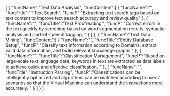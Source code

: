 [
	{
		"funcName":"Text Data Analysis",
		"funcContent":[
			{
				"funcName":"",
				"funcTitle":"TText Search",
				"funcP":"Extracting text search tags based on text content to improve text search accuracy and review quality"
			},
			{
				"funcName":"",
				"funcTitle":"Text Proofreading",
				"funcP":"Correct errors in the text quickly by screening based on word segmentation results, syntactic analysis and part-of-speech tagging. "
			}
		]
	},
	{
		"funcName":"Text Data Mining",
		"funcContent":[
			{
				"funcName":"",
				"funcTitle":"Entity Database Setup",
				"funcP":"Classify text information according to Domains, extract valid data information, and build relevant knowledge graphs."
			},
			{
				"funcName":"",
				"funcTitle":"Classification Management",
				"funcP":"Based on large-scale text language data, keywords in text are extracted as data labels to achieve quick and effective classification. "
			},
			{
				"funcName":"",
				"funcTitle":"Instruction Parsing",
				"funcP":"Classifications can be intelligently optimized and algorithms can be matched according to users' scenarios so that the Virtual Machine can understand the instructions more accurately. "
			}
		]
	}
]